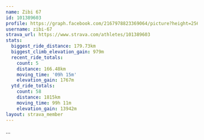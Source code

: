 ```yaml
---
name: Zibi 67
id: 101389603
profile: https://graph.facebook.com/2167978823369064/picture?height=256&width=256
username: zibi-67
strava_url: https://www.strava.com/athletes/101389603
stats:
  biggest_ride_distance: 179.73km
  biggest_climb_elevation_gain: 979m
  recent_ride_totals:
    count: 5
    distance: 166.48km
    moving_time: '09h 15m'
    elevation_gain: 1767m
  ytd_ride_totals:
    count: 58
    distance: 1815km
    moving_time: 99h 11m
    elevation_gain: 13942m
layout: strava_member
--- 
```

...
